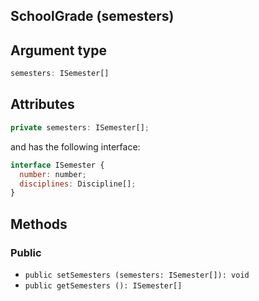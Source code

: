## SchoolGrade (semesters)

## Argument type

```js
semesters: ISemester[]
```

## Attributes

```js
private semesters: ISemester[];
```

and has the following interface:

```js
interface ISemester {
  number: number;
  disciplines: Discipline[];
}
```

## Methods

### Public

- `public setSemesters (semesters: ISemester[]): void`
- `public getSemesters (): ISemester[]`
